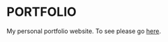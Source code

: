
PORTFOLIO
=========

My personal portfolio website. To see please go [here](https://iarif123.github.io).
